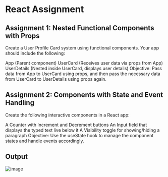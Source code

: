# React Assignment
## Assignment 1: Nested Functional Components with Props
Create a User Profile Card system using functional components. Your app should include the following:

App (Parent component)
UserCard (Receives user data via props from App)
UserDetails (Nested inside UserCard, displays user details)
Objective:
Pass data from App to UserCard using props, and then pass the necessary data from UserCard to UserDetails using props again.

## Assignment 2: Components with State and Event Handling
Create the following interactive components in a React app:

A Counter with Increment and Decrement buttons
An Input field that displays the typed text live below it
A Visibility toggle for showing/hiding a paragraph
Objective:
Use the useState hook to manage the component states and handle events accordingly.

## Output
![image](https://github.com/user-attachments/assets/c18e04ae-a360-4b2b-a941-5bbcb75ef6c8)
